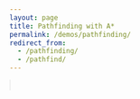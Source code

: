 ```yaml
---
layout: page
title: Pathfinding with A*
permalink: /demos/pathfinding/
redirect_from:
  - /pathfinding/
  - /pathfind/
---
```


<style>
#map {
 background-color: #ffffff;
 border: 1px solid #eeeeee;
}
</style>

<canvas width="768px" height="512px" id="map">
</canvas>

<script type="text/javascript" src="/assets/jquery-1.3.2.min.js">
</script>
<script type="text/javascript" src="binary-heap.js">
</script>
<script type="text/javascript" src="pathfinding.js">
</script>
